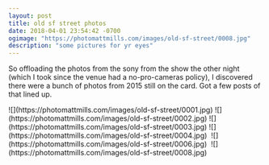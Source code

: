 ```yaml
---
layout: post
title: old sf street photos
date: 2018-04-01 23:54:42 -0700
ogimage: "https://photomattmills.com/images/old-sf-street/0008.jpg"
description: "some pictures for yr eyes"
---
```


So offloading the photos from the sony from the show the other night (which I took since the venue had a no-pro-cameras policy), I discovered there were a bunch of photos from 2015 still on the card. Got a few posts of that lined up.

<span style="display:block;" class="center">
![](https://photomattmills.com/images/old-sf-street/0001.jpg)
<span class="caption"></span>
![](https://photomattmills.com/images/old-sf-street/0002.jpg)
<span class="caption"></span>
![](https://photomattmills.com/images/old-sf-street/0003.jpg)
<span class="caption"></span>
![](https://photomattmills.com/images/old-sf-street/0004.jpg)
<span class="caption"></span>
<img alt="" class="vertical" src="https://photomattmills.com/images/old-sf-street/0005.jpg">
<span class="caption"></span>
![](https://photomattmills.com/images/old-sf-street/0006.jpg)
<span class="caption"></span>
<img alt="" class="vertical" src="https://photomattmills.com/images/old-sf-street/0007.jpg">
<span class="caption"></span>
![](https://photomattmills.com/images/old-sf-street/0008.jpg)
<span class="caption"></span>
</span>
